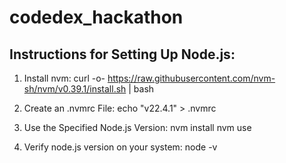 # codedex_hackathon

## Instructions for Setting Up Node.js:

1. Install nvm:
   curl -o- https://raw.githubusercontent.com/nvm-sh/nvm/v0.39.1/install.sh | bash

2. Create an .nvmrc File:
   echo "v22.4.1" > .nvmrc

3. Use the Specified Node.js Version:
   nvm install
   nvm use

4. Verify node.js version on your system:
   node -v
